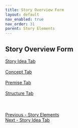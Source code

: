 ```yaml
---
title: Story Overview Form
layout: default
nav_enabled: true
nav_order: 31
parent: Story Elements
---
```

## Story Overview Form ##
[Story Idea Tab](Story_Idea_Tab.md) <br/><br/>
[Concept Tab](Concept_Tab.md) <br/><br/>
[Premise Tab](Premise_Tab.md) <br/><br/>
[Structure Tab](Structure_Tab.md) <br/><br/>
 <br/>
 <br/>
[Previous - Story Elements](Story_Elements.md) <br/>
[Next - Story Idea Tab](Story_Idea_Tab.md) <br/>
